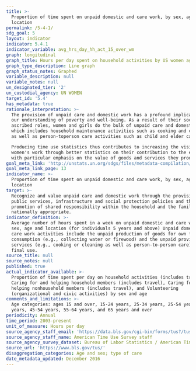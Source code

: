 ```yaml
---
title: >-
  Proportion of time spent on unpaid domestic and care work, by sex, age and
  location
permalink: /5-4-1/
sdg_goal: 5
layout: indicator
indicator: 5.4.1
indicator_variable: avg_hrs_day_hh_act_15_over_wm
graph: longitudinal
graph_title: Hours per day spent on household activities by US women ages 15 and older
graph_type_description: Line graph
graph_status_notes: Graphed
variable_description: null
variable_notes: null
un_designated_tier: '2'
un_custodial_agency: UN WOMEN
target_id: '5.4'
has_metadata: true
rationale_interpretation: >-
  The provision of unpaid care and domestic work has a profound implication on
  our understanding of poverty and well-being. As a result of their socially
  ascribed roles, women and girls do the bulk of unpaid care and domestic work,
  which includes household maintenance activities such as cooking and cleaning
  as well as person-toperson care activities such as child and elder care. [2] 

  Producing time use statistics thus contributes to increasing the visibility of
  women's work through better statistics on their contribution to the economy '
  with particular emphasis on the value of goods and services they produce. [1]
goal_meta_link: 'http://unstats.un.org/sdgs/files/metadata-compilation/Metadata-Goal-5.pdf'
goal_meta_link_page: 13
indicator_name: >-
  Proportion of time spent on unpaid domestic and care work, by sex, age and
  location
target: >-
  Recognize and value unpaid care and domestic work through the provision of
  public services, infrastructure and social protection policies and the
  promotion of shared responsibility within the household and the family as
  nationally appropriate.
indicator_definition: >-
  Average number of hours spent in a week on unpaid domestic and care work, by
  sex, age and location (for individuals 5 years and above) Unpaid domestic and
  care work activities include the unpaid production of goods for own final
  consumption (e.g., collecting water or firewood) and the unpaid provision of
  services (e.g., cooking or cleaning as well as person-to-person care) for own
  final use.
source_title: null
source_notes: null
published: true
actual_indicator_available: >-
  Proportion of time spent per day on household activities (includes travel),
  Caring for and helping household members (includes travel), Caring for and
  helping nonhousehold members (includes travel), and Volunteering
  (organizational and civic activities) by sex and age
comments_and_limitations: >-
  Age categories: ages 15 and over, 15-24 years, 25-34 years, 25-54 years, 35-44
  years, 45-54 years, 55-64 years, and 65 years and over
periodicity: Annual
time_period: 2003-present
unit_of_measure: Hours per day
source_agency_staff_email: 'https://data.bls.gov/cgi-bin/forms/tus?/tus/home.htm'
source_agency_staff_name: American Time Use Survey staff
source_agency_survey_dataset: Bureau of Labor Statistics / American Time Use Survey
source_url: 'https://www.bls.gov/tus/'
disaggregation_categories: Age and sex; type of care
date_metadata_updated: December 2016
---
```

